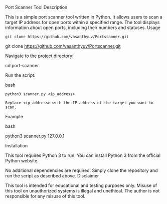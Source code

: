 Port Scanner Tool
Description

This is a simple port scanner tool written in Python. It allows users to scan a target IP address for open ports within a specified range. The tool displays information about open ports, including their numbers and statuses.
Usage

    git clone https://github.com/vasanthyuv/Portscanner.git

    

git clone https://github.com/vasanthyuv/Portscanner.git

Navigate to the project directory:



cd port-scanner

Run the script:

bash

    python3 scanner.py <ip_address>

    Replace <ip_address> with the IP address of the target you want to scan.

Example

bash

python3 scanner.py 127.0.0.1

Installation

This tool requires Python 3 to run. You can install Python 3 from the official Python website.

No additional dependencies are required. Simply clone the repository and run the script as described above.
Disclaimer

This tool is intended for educational and testing purposes only. Misuse of this tool on unauthorized systems is illegal and unethical. The author is not responsible for any misuse of this tool.
